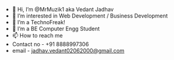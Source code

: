 - 👋 Hi, I’m @MrMuzik1  aka Vedant Jadhav
- 👀 I’m interested in Web Development / Business Development
- 🌱 I’m a TechnoFreak! 
- 💞️ I’m a BE Computer Engg Student 
- 📫 How to reach me 
- Contact no - +91 8888997306
- email - jadhav.vedant02062000@gmail.com
<!---
MrMuzik1/MrMuzik1 is a ✨ special ✨ repository because its `README.md` (this file) appears on your GitHub profile.
You can click the Preview link to take a look at your changes.
--->
